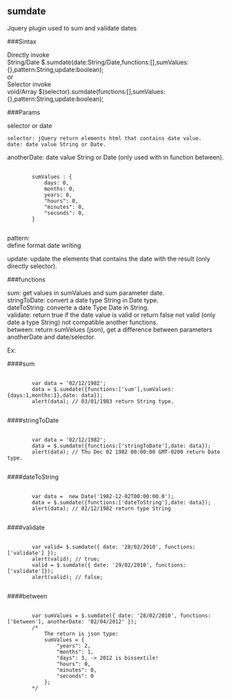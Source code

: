 ## sumdate

Jquery plugin used to sum and validate dates


###Sintax

Directly invoke<br />
String/Date $.sumdate(date:String/Date,functions:[],sumValues:{},pattern:String,update:boolean);<br />
or<br />
Selector invoke<br />
void/Array $(selector).sumdate(functions:[],sumValues:{},pattern:String,update:boolean);<br />

###Params

selector or date

    selector: jQuery return elements html that contains date value.
    date: date value String or Date.

anotherDate: date value String or Date (only used with in function between).
<pre>
    <code>
        sumValues : {
            days: 0,
            months: 0,
            years: 0,
            "hours": 0,
            "minutes": 0,
            "seconds": 0,
        }
    </code>
</pre>
pattern:<br />
     define format date writing

update:
    update the elements that contains the date with the result (only directly selector).<br />

###functions

sum: get values in sumValues and sum parameter date.<br />
stringToDate: convert a date type String in Date type.<br />
dateToString: converte a date Type Date in String.<br />
validate: return true if the date value is valid or return false not valid (only date a type String) not compatible another functions.<br />
between: return sumVelues (json), get a difference between parameters anotherDate and date/selector.<br />

Ex:<br />

####sum
<pre>
    <code>
        var data = '02/12/1982';
        data = $.sumdate({functions:['sum'],sumValues:{days:1,months:1},date: data});
        alert(data); // 03/01/1983 return String type.
    </code>
</pre>

####stringToDate
<pre>
    <code>
        var data = '02/12/1982';
        data = $.sumdate({functions:['stringToDate'],date: data});
        alert(data); // Thu Dec 02 1982 00:00:00 GMT-0200 return Date type.
    </code>
</pre>

####dateToString
<pre>
    <code>
        var data =  new Date('1982-12-02T00:00:00.0');
        data = $.sumdate({functions:['dateToString'],date: data});
        alert(data); // 02/12/1982 return type String
    </code>
</pre>

####validate
<pre>
    <code>
        var valid= $.sumdate({ date: '28/02/2010', functions: ['validate'] });
        alert(valid); // true;
        valid = $.sumdate({ date: '29/02/2010', functions: ['validate']});
        alert(valid); // false;
    </code>
</pre>

####between
<pre>
    <code>
        var sumValues = $.sumdate({ date: '28/02/2010', functions: ['between'], anotherDate: '02/04/2012' });
        /* 
            The return is json type:
            sumValues = {
                "years": 2,
                "months": 1,
                "days": 3, -> 2012 is bissextile!
                "hours": 0,
                "minutes": 0,
                "seconds": 0
            };
        */
    </code>
</pre>
